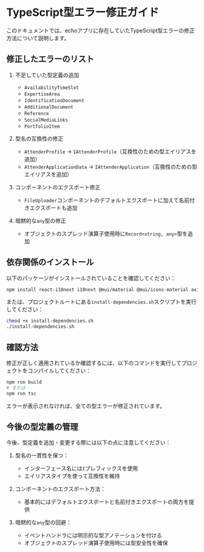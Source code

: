 # TypeScript型エラー修正ガイド

このドキュメントでは、echoアプリに存在していたTypeScript型エラーの修正方法について説明します。

## 修正したエラーのリスト

1. 不足していた型定義の追加
   - `AvailabilityTimeSlot`
   - `ExpertiseArea`
   - `IdentificationDocument`
   - `AdditionalDocument`
   - `Reference`
   - `SocialMediaLinks`
   - `PortfolioItem`

2. 型名の互換性の修正
   - `AttenderProfile` → `IAttenderProfile`（互換性のための型エイリアスを追加）
   - `AttenderApplicationData` → `IAttenderApplication`（互換性のための型エイリアスを追加）

3. コンポーネントのエクスポート修正
   - `FileUploader`コンポーネントのデフォルトエクスポートに加えて名前付きエクスポートも追加

4. 暗黙的な`any`型の修正
   - オブジェクトのスプレッド演算子使用時に`Record<string, any>`型を追加

## 依存関係のインストール

以下のパッケージがインストールされていることを確認してください：
```bash
npm install react-i18next i18next @mui/material @mui/icons-material axios
```

または、プロジェクトルートにある`install-dependencies.sh`スクリプトを実行してください：
```bash
chmod +x install-dependencies.sh
./install-dependencies.sh
```

## 確認方法

修正が正しく適用されているか確認するには、以下のコマンドを実行してプロジェクトをコンパイルしてください：
```bash
npm run build
# または
npm run tsc
```

エラーが表示されなければ、全ての型エラーが修正されています。

## 今後の型定義の管理

今後、型定義を追加・変更する際には以下の点に注意してください：

1. 型名の一貫性を保つ：
   - インターフェース名には`I`プレフィックスを使用
   - エイリアスタイプを使って互換性を維持

2. コンポーネントのエクスポート方法：
   - 基本的にはデフォルトエクスポートと名前付きエクスポートの両方を提供

3. 暗黙的な`any`型の回避：
   - イベントハンドラには明示的な型アノテーションを付ける
   - オブジェクトのスプレッド演算子使用時には型安全性を確保
